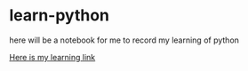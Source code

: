 # learn-python
here will be a notebook for me to record my learning of python

[Here is my learning link](https://docs.python.org/3/tutorial/index.html)
